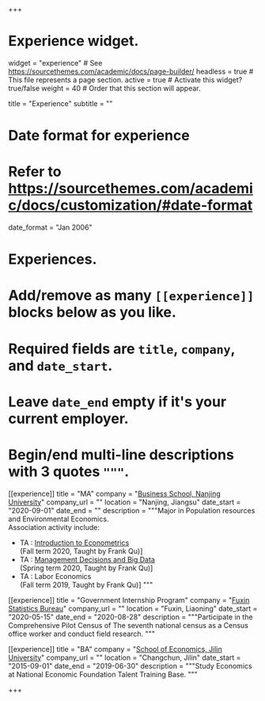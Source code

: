 +++
# Experience widget.
widget = "experience"  # See https://sourcethemes.com/academic/docs/page-builder/
headless = true  # This file represents a page section.
active = true  # Activate this widget? true/false
weight = 40  # Order that this section will appear.

title = "Experience"
subtitle = ""

# Date format for experience
#   Refer to https://sourcethemes.com/academic/docs/customization/#date-format
date_format = "Jan 2006"

# Experiences.
#   Add/remove as many `[[experience]]` blocks below as you like.
#   Required fields are `title`, `company`, and `date_start`.
#   Leave `date_end` empty if it's your current employer.
#   Begin/end multi-line descriptions with 3 quotes `"""`.
[[experience]]
  title = "MA"
  company = "[Business School, Nanjing University](https://nubs.nju.edu.cn/)"
  company_url = ""
  location = "Nanjing, Jiangsu"
  date_start = "2020-09-01"
  date_end = ""
  description = """Major in Population resources and Environmental Economics.  
  Association activity include:
  
  * TA : [Introduction to Econometrics](https://byelenin.github.io/Metrics_2020/)  
  (Fall term 2020, Taught by Frank Qu)]
  * TA : [Management Decisions and Big Data](https://byelenin.github.io/MBA_Big_Data/)  
  (Spring term 2020, Taught by Frank Qu)]
  * TA : Labor Economics  
  (Fall term 2019, Taught by Frank Qu)]
  """

[[experience]]
  title = "Government Internship Program"
  company = "[Fuxin Statistics Bureau](http://tjj.fuxin.gov.cn/)"
  company_url = ""
  location = "Fuxin, Liaoning"
  date_start = "2020-05-15"
  date_end = "2020-08-28"
  description = """Participate in the Comprehensive Pilot Census of The seventh national census as a Census office worker and conduct field research.
  """

[[experience]]
  title = "BA"
  company = "[School of Economics, Jilin University](http://jjxy.jlu.edu.cn/)"
  company_url = ""
  location = "Changchun, Jilin"
  date_start = "2015-09-01"
  date_end = "2019-06-30"
  description = """Study Economics at National Economic Foundation Talent Training Base.
  """

+++